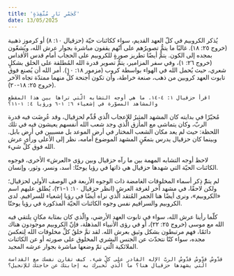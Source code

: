 ```yaml
---
title: 'كَجَمْرِ نَارٍ مُتَّقِدَةٍ'
date: 13/05/2025
---
```


يُذكر الكروبيم في كلّ العهد القديم، سواء ككائنات حيّة (حزقيال ١٠: ٨) أو كرموز ذهبية (خروج ٢٥: ١٨). غالبًا ما يتمُّ تصويرُهم على أنّهم يقفون مباشرة بجوار عرش الله، ويُشعّون بمجده إلى الكون. يتمُّ أيضًا تطريز صورةٍ للكروبيم على الحجاب أمام قدس الأقداس (خروج ٢٦: ١)، وفي سفر المزامير، يتمُّ تصوير قدرة الله المُطلقة على الخلق بشكلٍ شعري، حيث يُحمل الله في الهواء بواسطة كروب (مزمور ١٨: ١٠). أمر الله أن يُصنع فوق تابوت العهد كروبين من ذهب، صنعة خراطة، وأن تكون أجنحة كلٍّ منهما ممتدّة تجاه الآخر (خروج ٢٥: ١٨-٢٠).

`اقرأ حزقيال ١: ٤-١٤. ما هي أوجه التشابه الّتي تراها بين هذا المقطع والمشاهد المصوّرة في إشعياء ٦: ١-٦ ورؤيا ٤: ١-١١؟`

مُحيّرًا في بدايته كان المشهد المثيرُ للإعجاب الّذي قُدِّم لحزقيال، وقد عُرِضَت فيه قدرة الربّ، وكان يتماشى مع المأزق الّذي وجد شعب الله أنفسهم يعيشون فيه في تلك اللحظة: حيث لم يعد مكان الشعب المختار في أرض الموعد بل مسبيين في أرض بابل. وبينما كان حزقيال يدرس بتمعّنٍ المشهد الموضوع أمامه، نظر إلى الأعلى ورأى عرش الله فوق كلِّ شيء.

لاحظ أوجه التشابه المهمة بين ما رآه حزقيال وبين رؤى «العرش» الأخرى، فوجوه الكائنات الحيّة التي شهدها حزقيال هي ذاتها في رؤيا يوحنّا: أسد، ونسر، وثور، وإنسان.

لم يتمّْ ذِكر أسماء المخلوقات الغامضة ذات الوجوه الأربعة في الوصف الأولي لحزقيال؛ ولكن لاحقًا، في مشهد آخر لغرفة العرش (انظر حزقيال ١٠: ١-٢١)، يُطلق عليهم اسم «الكروبيم»، ونرى أيضًا هنا الجمر المُتقد الّذي نراه أيضًا في رؤيا إشعياء للسرافيم. لدى الكروبيم والسرافيم نفس وجوه الكائنات الحيّة المذكورة في رؤيا يوحنّا.

كلّما رأينا عرش الله، سواء في تابوت العهد الأرضي، والّذي كان بمثابة مكانٍ يلتقي فيه الله مع موسى (خروج ٢٥: ٢٢)، أو في رؤى الأنبياء المذهلة، فإنّ الكروبيم موجودون هناك دائمًا، فهم مرتبطون بشكل وثيق بعرش الله. لقد تمَّ خلقُ كلِّ مخلوقات الله لِتعكسَ مجده، سواء كنّا نتحدّث عن الجنس البشري المخلوق على صورته أو عن الكائنات الملائكية الّتي تمّ وضعها مباشرة بجوار عرشه المجيد.

`قدّوسٌ قدّوسٌ قدّوسٌ الربّ الإله القادر على كلّ شيء. كيف تقارن نفسك مع القداسة الّتي يشهدها حزقيال هنا؟ ما الّذي تُخبرك به إجابتك عن حاجتك للإنجيل؟`